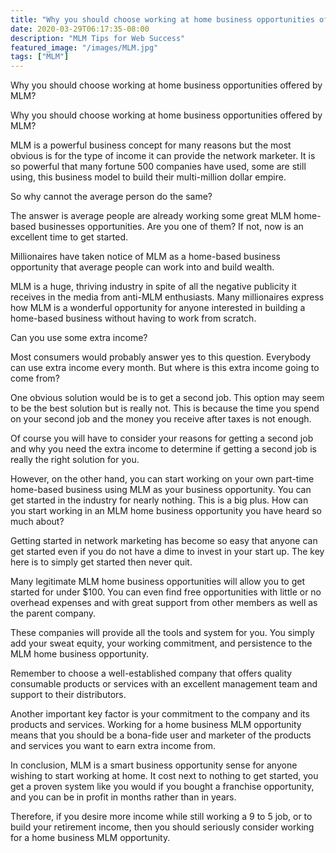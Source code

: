 ```yaml
---
title: "Why you should choose working at home business opportunities offered by MLM?"
date: 2020-03-29T06:17:35-08:00
description: "MLM Tips for Web Success"
featured_image: "/images/MLM.jpg"
tags: ["MLM"]
---
```


Why you should choose working at home business opportunities offered by MLM?


Why you should choose working at home business opportunities offered by MLM?

MLM is a powerful business concept for many reasons but the most obvious is for the type of income it can provide the network marketer. It is so powerful that many fortune 500 companies have used, some are still using, this business model to build their multi-million dollar empire. 

So why cannot the average person do the same? 

The answer is average people are already working some great MLM home-based businesses opportunities. Are you one of them? If not, now is an excellent time to get started.

Millionaires have taken notice of MLM as a home-based business opportunity that average people can work into and build wealth. 

MLM is a huge, thriving industry in spite of all the negative publicity it receives in the media from anti-MLM enthusiasts. Many millionaires express how MLM is a wonderful opportunity for anyone interested in building a home-based business without having to work from scratch. 

Can you use some extra income? 

Most consumers would probably answer yes to this question. Everybody can use extra income every month. But where is this extra income going to come from? 

One obvious solution would be is to get a second job. This option may seem to be the best solution but is really not. This is because the time you spend on your second job and the money you receive after taxes is not enough. 

Of course you will have to consider your reasons for getting a second job and why you need the extra income to determine if getting a second job is really the right solution for you.

However, on the other hand, you can start working on your own part-time home-based business using MLM as your business opportunity. You can get started in the industry for nearly nothing. This is a big plus. 
How can you start working in an MLM home business opportunity you have heard so much about?

Getting started in network marketing has become so easy that anyone can get started even if you do not have a dime to invest in your start up. The key here is to simply get started then never quit. 

Many legitimate MLM home business opportunities will allow you to get started for under $100. You can even find free opportunities with little or no overhead expenses and with great support from other members as well as the parent company. 

These companies will provide all the tools and system for you. You simply add your sweat equity, your working commitment, and persistence to the MLM home business opportunity. 

Remember to choose a well-established company that offers quality consumable products or services with an excellent management team and support to their distributors. 

Another important key factor is your commitment to the company and its products and services. Working for a home business MLM opportunity means that you should be a bona-fide user and marketer of the products and services you want to earn extra income from. 

In conclusion, MLM is a smart business opportunity sense for anyone wishing to start working at home. It cost next to nothing to get started, you get a proven system like you would if you bought a franchise opportunity, and you can be in profit in months rather than in years. 

Therefore, if you desire more income while still working a 9 to 5 job, or to build your retirement income, then you should seriously consider working for a home business MLM opportunity.


